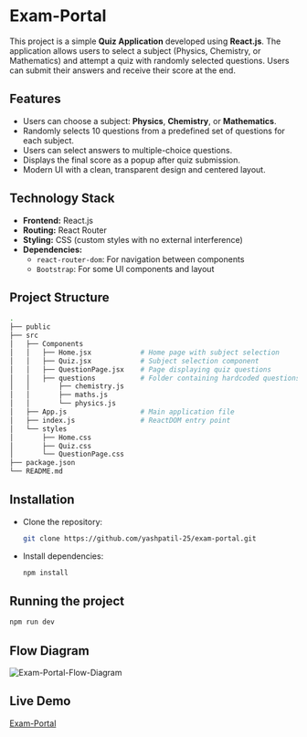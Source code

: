 # Exam-Portal

This project is a simple **Quiz Application** developed using **React.js**. The application allows users to select a subject (Physics, Chemistry, or Mathematics) and attempt a quiz with randomly selected questions. Users can submit their answers and receive their score at the end.

## Features

- Users can choose a subject: **Physics**, **Chemistry**, or **Mathematics**.
- Randomly selects 10 questions from a predefined set of questions for each subject.
- Users can select answers to multiple-choice questions.
- Displays the final score as a popup after quiz submission.
- Modern UI with a clean, transparent design and centered layout.

## Technology Stack

- **Frontend:** React.js
- **Routing:** React Router
- **Styling:** CSS (custom styles with no external interference)
- **Dependencies:**
  - `react-router-dom`: For navigation between components
  - `Bootstrap`: For some UI components and layout

## Project Structure

```bash
.
├── public
├── src
│   ├── Components
│   │   ├── Home.jsx            # Home page with subject selection
│   │   ├── Quiz.jsx            # Subject selection component
│   │   ├── QuestionPage.jsx    # Page displaying quiz questions
│   │   ├── questions           # Folder containing hardcoded questions for each subject
│   │       ├── chemistry.js
│   │       ├── maths.js
│   │       └── physics.js
│   ├── App.js                  # Main application file
│   ├── index.js                # ReactDOM entry point
│   └── styles
│       ├── Home.css
│       ├── Quiz.css
│       └── QuestionPage.css
├── package.json
└── README.md
```

## Installation

  - Clone the repository:
      ```bash
      git clone https://github.com/yashpatil-25/exam-portal.git
      ```

  - Install dependencies:
      ```bash
      npm install
      ```

## Running the project
  ```bash
  npm run dev
  ```

## Flow Diagram

![Exam-Portal-Flow-Diagram](https://github.com/user-attachments/assets/2e6cb9fb-288e-4df0-b3b0-4f328cc7994d)

## Live Demo

[Exam-Portal](https://exam-portal-nu.vercel.app/)
